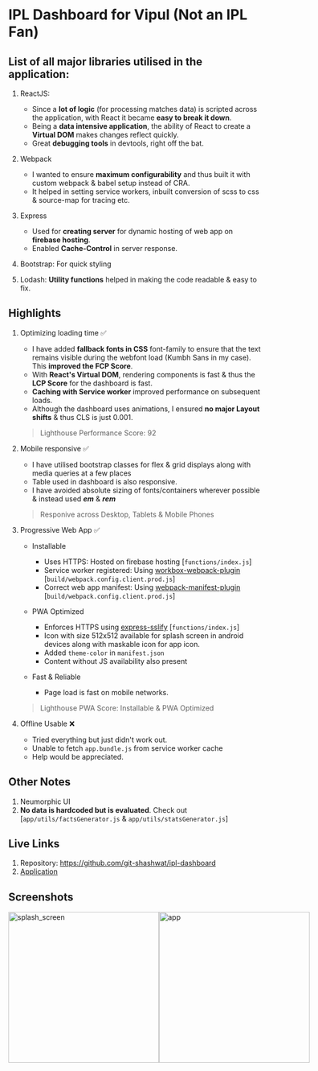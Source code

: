 # IPL Dashboard for Vipul (Not an IPL Fan)

## List of all major libraries utilised in the application:
1. ReactJS:
    + Since a **lot of logic** (for processing matches data) is scripted across the application, with React it became **easy to break it down**.
    + Being a **data intensive application**, the ability of React to create a **Virtual DOM** makes changes reflect quickly.
    + Great **debugging tools** in devtools, right off the bat.

2. Webpack
    + I wanted to ensure **maximum configurability** and thus built it with custom webpack & babel setup instead of CRA.
    + It helped in setting service workers, inbuilt conversion of scss to css & source-map for tracing etc. 

3. Express
    + Used for **creating server** for dynamic hosting of web app on **firebase hosting**.
    + Enabled **Cache-Control** in server response.

4. Bootstrap: For quick styling

5. Lodash: **Utility functions** helped in making the code readable & easy to fix.

## Highlights

1. Optimizing loading time ✅
    + I have added **fallback fonts in CSS** font-family to ensure that the text remains visible during the webfont load (Kumbh Sans in my case). This **improved the FCP Score**.
    + With **React's Virtual DOM**, rendering components is fast & thus the **LCP Score** for the dashboard is fast.
    + **Caching with Service worker** improved performance on subsequent loads.
    + Although the dashboard uses animations, I ensured **no major Layout shifts** & thus CLS is just 0.001.
    > Lighthouse Performance Score: 92

2. Mobile responsive ✅ 
    + I have utilised bootstrap classes for flex & grid displays along with media queries at a few places
    + Table used in dashboard is also responsive.
    + I have avoided absolute sizing of fonts/containers wherever possible & instead used ***em*** & ***rem***
    > Responive across Desktop, Tablets & Mobile Phones

3. Progressive Web App ✅
    + Installable
        - Uses HTTPS: Hosted on firebase hosting [`functions/index.js`]
        - Service worker registered: Using <a href="https://www.npmjs.com/package/workbox-webpack-plugin">workbox-webpack-plugin</a> [`build/webpack.config.client.prod.js`]
        - Correct web app manifest: Using <a href="https://www.npmjs.com/package/webpack-manifest-plugin">webpack-manifest-plugin</a> [`build/webpack.config.client.prod.js`]

    + PWA Optimized
        - Enforces HTTPS using <a href="https://www.npmjs.com/package/express-sslify">express-sslify</a> [`functions/index.js`]
        - Icon with size 512x512 available for splash screen in android devices along with maskable icon for app icon.
        - Added `theme-color` in `manifest.json`
        - Content without JS availability also present

    + Fast & Reliable
        - Page load is fast on mobile networks.
    >Lighthouse PWA Score: Installable & PWA Optimized

4. Offline Usable ❌ 
    + Tried everything but just didn't work out.
    + Unable to fetch `app.bundle.js` from service worker cache
    + Help would be appreciated.

## Other Notes
1. Neumorphic UI
2. **No data is hardcoded but is evaluated**. Check out [`app/utils/factsGenerator.js` & `app/utils/statsGenerator.js`]

## Live Links
1. Repository: https://github.com/git-shashwat/ipl-dashboard
2. <a href="https://atlan-task-d55a8.web.app/">Application</a>

## Screenshots
<div style="display: flex;">
    <img src="./screenshots/Screenshot_2020-10-19-13-44-52-38.png" alt="splash_screen" width="300" />
    <img src="./screenshots/Screenshot_2020-10-19-13-45-05-38.png" alt="app" width="300" />
</div>
